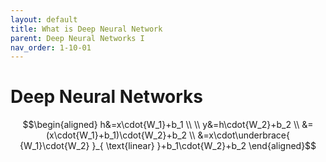 ```yaml
---
layout: default
title: What is Deep Neural Network
parent: Deep Neural Networks I
nav_order: 1-10-01
---
```


# Deep Neural Networks

$$\begin{aligned}
h&=x\cdot{W_1}+b_1 \\
\\
y&=h\cdot{W_2}+b_2 \\
&=(x\cdot{W_1}+b_1)\cdot{W_2}+b_2 \\
&=x\cdot\underbrace{
    {W_1}\cdot{W_2}
}_{
    \text{linear}
}+b_1\cdot{W_2}+b_2
\end{aligned}$$
